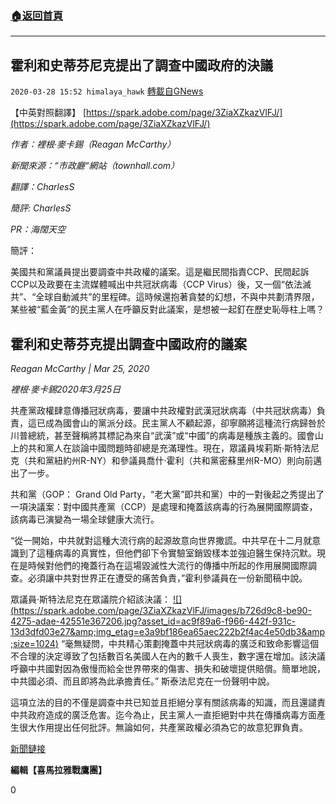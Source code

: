 ###  [:house:返回首頁](https://github.com/ourhimalayas/txt)
---

## 霍利和史蒂芬尼克提出了調查中國政府的決議
`2020-03-28 15:52 himalaya_hawk` [轉載自GNews](https://gnews.org/zh-hant/155253/)

【中英對照翻譯】 [https://spark.adobe.com/page/3ZiaXZkazVlFJ/](https://spark.adobe.com/page/3ZiaXZkazVlFJ/)

*作者：裡根·麥卡錫（Reagan McCarthy）*

*新聞來源：“市政廳“網站（townhall.com）*

*翻譯：CharlesS*

*簡評: CharlesS*

*PR：海闊天空*

簡評：

美國共和黨議員提出要調查中共政權的議案。這是繼民間指責CCP、民間起訴CCP以及政要在主流媒體喊出中共冠狀病毒（CCP Virus）後，又一個“依法滅共”、“全球自動滅共”的里程碑。這時候還抱著貪婪的幻想，不與中共劃清界限，某些被“藍金黃”的民主黨人在呼籲反對此議案，是想被一起釘在歷史恥辱柱上嗎？

## 霍利和史蒂芬克提出調查中國政府的議案

*Reagan McCarthy | Mar 25, 2020*

*裡根·麥卡錫2020年3月25日*

共產黨政權肆意傳播冠狀病毒，要讓中共政權對武漢冠狀病毒（中共冠狀病毒）負責，這已成為國會山的黨派分歧。民主黨人不顧起源，卻寧願將這種流行病歸咎於川普總統，甚至聲稱將其標記為來自“武漢”或“中國”的病毒是種族主義的。國會山上的共和黨人在談論中國問題時卻總是充滿理性。現在，眾議員埃莉斯·斯特法尼克（共和黨紐約州R-NY）和參議員喬什·霍利（共和黨密蘇里州R-MO）則向前邁出了一步。

共和黨（GOP： Grand Old Party，“老大黨”即共和黨）中的一對後起之秀提出了一項決議案：對中國共產黨（CCP）是處理和掩蓋該病毒的行為展開國際調查，該病毒已演變為一場全球健康大流行。

“從一開始，中共就對這種大流行病的起源故意向世界撒謊。中共早在十二月就意識到了這種病毒的真實性，但他們卻下令實驗室銷毀樣本並強迫醫生保持沉默。現在是時候對他們的掩蓋行為在這場毀滅性大流行的傳播中所起的作用展開國際調查。必須讓中共對世界正在遭受的痛苦負責，”霍利參議員在一份新聞稿中說。

眾議員·斯特法尼克在眾議院介紹該決議：
[!\[\](https://spark.adobe.com/page/3ZiaXZkazVlFJ/images/b726d9c8-be90-4275-adae-42551e367206.jpg?asset_id=ac9f89a6-f966-442f-931c-13d3dfd03e27&amp;img_etag=e3a9bf186ea65aec222b2f4ac4e50db3&amp;size=1024)](https://spark.adobe.com/page/3ZiaXZkazVlFJ/images/b726d9c8-be90-4275-adae-42551e367206.jpg?asset_id=ac9f89a6-f966-442f-931c-13d3dfd03e27&amp;img_etag=e3a9bf186ea65aec222b2f4ac4e50db3&amp;size=1024)
“毫無疑問，中共精心策劃掩蓋中共冠狀病毒的廣泛和致命影響這個不合理的決定導致了包括數百名美國人在內的數千人喪生，數字還在增加。該決議呼籲中共國對因為傲慢而給全世界帶來的傷害、損失和破壞提供賠償。簡單地說，中共國必須、而且即將為此承擔責任。” 斯泰法尼克在一份聲明中說。

這項立法的目的不僅是調查中共已知並且拒絕分享有關該病毒的知識，而且還譴責中共政府造成的廣泛危害。迄今為止，民主黨人一直拒絕對中共在傳播病毒方面產生很大作用提出任何批評。無論如何，共產黨政權必須為它的故意犯罪負責。

[新聞鏈接](https://townhall.com/tipsheet/reaganmccarthy/2020/03/25/hawley-and-stefanik-introduce-bill-to-hold-china-accountable-n2565655)

**編輯【喜馬拉雅戰鷹團】**

0
